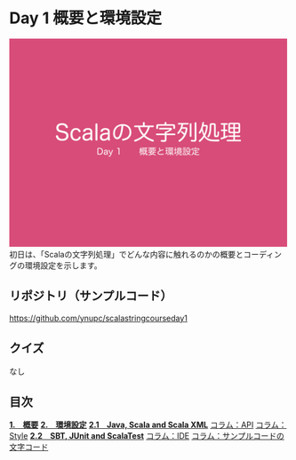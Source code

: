 <h1>Day 1 概要と環境設定</h1>
<img src="image/string_course.001.jpeg" width="500px">  
初日は、「Scalaの文字列処理」でどんな内容に触れるのかの概要とコーディングの環境設定を示します。  

<h2>リポジトリ（サンプルコード）</h2>
<a href="https://github.com/ynupc/scalastringcourseday1" target="_blank">https://github.com/ynupc/scalastringcourseday1</a>  

<h2>クイズ</h2>
なし  

<h2>目次</h2>
<strong><a href="doc/overview.md#1概要">1.　概要</a></strong>  
<strong><a href="doc/preferences.md#2環境設定">2.　環境設定</a></strong>  
<strong><a href="doc/preferences.md#21java-scala-and-scala-xml">2.1　Java, Scala and Scala XML</a></strong>  
<a href="doc/preferences.md#コラムapi">コラム：API</a>  
<a href="doc/preferences.md#コラムstyle">コラム：Style</a>  
<strong><a href="doc/preferences.md#22sbt-junit-and-scalatest">2.2　SBT, JUnit and ScalaTest</a></strong>  
<a href="doc/preferences.md#コラムide">コラム：IDE</a>  
<a href="doc/preferences.md#コラムサンプルコードの文字コード">コラム：サンプルコードの文字コード</a>  


